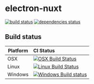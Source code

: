 # electron-nuxt
[![build status](https://travis-ci.org/michalzaq12/electron-nuxt.svg?branch=master)](https://travis-ci.org/michalzaq12/electron-nuxt)
[![dependencies status](https://badges.depfu.com/badges/9d3d3c77a5edf5ae41e735e94871bdbf/overview.svg)](https://depfu.com/projects/8194/badges)


## Build status

Platform | CI Status
---------|:---------
OSX      | [![OSX Build Status](https://travis-ci.org/michalzaq12/electron-nuxt.svg?branch=master&env=BADGE=osx)](https://travis-ci.org/michalzaq12/electron-nuxt)
Linux    | [![Linux Build Status](https://travis-ci.org/michalzaq12/electron-nuxt.svg?branch=master&env=BADGE=linux)](https://travis-ci.org/michalzaq12/electron-nuxt)
Windows  | [![Windows Build status](https://travis-ci.org/michalzaq12/electron-nuxt.svg?branch=master&env=BADGE=windows)](https://travis-ci.org/michalzaq12/electron-nuxt)